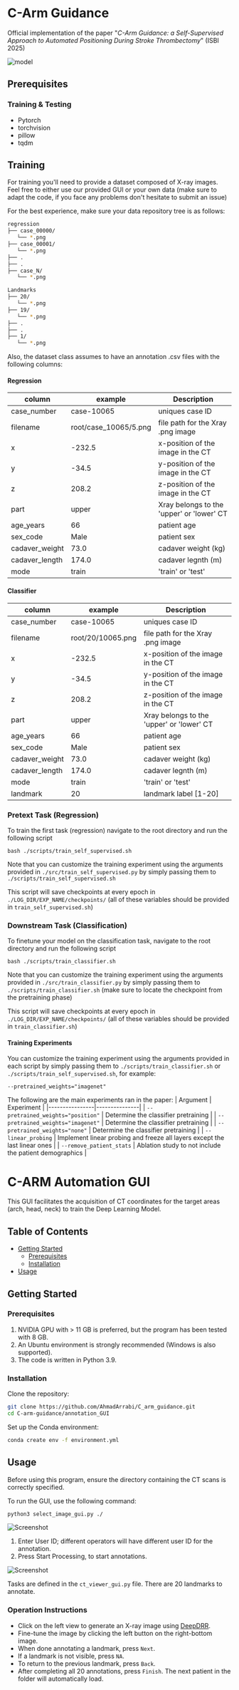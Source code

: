 # C-Arm Guidance
Official implementation of the paper "*C-Arm Guidance: a Self-Supervised Approach to Automated Positioning During Stroke Thrombectomy*" (ISBI 2025)

![model](assets/carm_arch.svg)

## Prerequisites
### Training & Testing
- Pytorch
- torchvision
- pillow
- tqdm
  
## Training
For training you'll need to provide a dataset composed of X-ray images. Feel free to either use our provided GUI or your own data (make sure to adapt the code, if you face any problems don't hesitate to submit an issue)

For the best experience, make sure your data repository tree is as follows:
```bash
regression
├── case_00000/
   └── *.png
├── case_00001/
   └── *.png
├── .
├── .
├── case_N/
   └── *.png
```
```bash
Landmarks
├── 20/
   └── *.png
├── 19/
   └── *.png
├── .
├── .
├── 1/
   └── *.png 
```
Also, the dataset class assumes to have an annotation .csv files with the following columns:
#### Regression
|   column      |      example          | Description                                |
|---------------|------------------------|------------------------------------------|
|case_number  |case-10065        | uniques case ID                            |
|filename    |root/case_10065/5.png | file path for the Xray .png image          |
|x        |-232.5           | x-position of the image in the CT          |
|y        |-34.5           | y-position of the image in the CT          |
|z        |208.2           | z-position of the image in the CT          |
|part      |upper           | Xray belongs to the 'upper' or 'lower' CT  |
|age_years   |66             | patient age                                |
|sex_code    |Male            | patient sex                                |
|cadaver_weight |73.0            | cadaver weight (kg)                        |
|cadaver_length |174.0            | cadaver legnth (m)                         |
|mode      |train            | 'train' or 'test'                          |
    
#### Classifier
|   column      |      example      | Description                                |
|---------------|-------------------|-----------------------------------------------|
|case_number  |case-10065    | uniques case ID                            |
|filename    |root/20/10065.png | file path for the Xray .png image          |
|x        |-232.5       | x-position of the image in the CT          |
|y        |-34.5       | y-position of the image in the CT          |
|z        |208.2       | z-position of the image in the CT          |
|part      |upper       | Xray belongs to the 'upper' or 'lower' CT  |
|age_years   |66         | patient age                                |
|sex_code    |Male        | patient sex                                |
|cadaver_weight |73.0        | cadaver weight (kg)                        |
|cadaver_length |174.0        | cadaver legnth (m)                         |
|mode      |train        | 'train' or 'test'                          |
|landmark    |20          | landmark label [1-20]                      |

### Pretext Task (Regression)
To train the first task (regression) navigate to the root directory and run the following script
```
bash ./scripts/train_self_supervised.sh
```
Note that you can customize the training experiment using the arguments provided in `./src/train_self_supervised.py` by simply passing them to `./scripts/train_self_supervised.sh`

This script will save checkpoints at every epoch in `./LOG_DIR/EXP_NAME/checkpoints/` (all of these variables should be provided in `train_self_supervised.sh`)

### Downstream Task (Classification)
To finetune your model on the classification task, navigate to the root directory and run the following script
```
bash ./scripts/train_classifier.sh
```
Note that you can customize the training experiment using the arguments provided in `./src/train_classifier.py` by simply passing them to `./scripts/train_classifier.sh` (make sure to locate the checkpoint from the pretraining phase)

This script will save checkpoints at every epoch in `./LOG_DIR/EXP_NAME/checkpoints/` (all of these variables should be provided in `train_classifier.sh`)

#### Training Experiments
You can customize the training experiment using the arguments provided in each script by simply passing them to `./scripts/train_classifier.sh` or `./scripts/train_self_supervised.sh`, for example:
```
--pretrained_weights="imagenet"
```
The following are the main experiments ran in the paper:
| Argument       | Experiment    |
|----------------|---------------|
| `--pretrained_weights="position"` | Determine the classifier pretraining |
| `--pretrained_weights="imagenet"` | Determine the classifier pretraining |
| `--pretrained_weights="none"` | Determine the classifier pretraining |
| `--linear_probing` | Implement linear probing and freeze all layers except the last linear ones |
| `--remove_patient_stats` | Ablation study to not include the patient demographics |

# C-ARM Automation GUI

This GUI facilitates the acquisition of CT coordinates for the target areas (arch, head, neck) to train the Deep Learning Model.

## Table of Contents

- [Getting Started](#getting-started)
  - [Prerequisites](#prerequisites)
  - [Installation](#installation)
- [Usage](#usage)

## Getting Started

### Prerequisites

1. NVIDIA GPU with > 11 GB is preferred, but the program has been tested with 8 GB.
2. An Ubuntu environment is strongly recommended (Windows is also supported).
3. The code is written in Python 3.9.

### Installation

Clone the repository:

```bash
git clone https://github.com/AhmadArrabi/C_arm_guidance.git
cd C-arm-guidance/annotation_GUI
```

Set up the Conda environment:

```bash
conda create env -f environment.yml
```

## Usage 

Before using this program, ensure the directory containing the CT scans is correctly specified.

To run the GUI, use the following command:

```bash
python3 select_image_gui.py ./
```

![Screenshot](annotation_GUI/img/guide1.png)

1. Enter User ID; different operators will have different user ID for the annotation.
2. Press Start Processing, to start annotations.

![Screenshot](annotation_GUI/img/guide2.png)

Tasks are defined in the `ct_viewer_gui.py` file. There are 20 landmarks to annotate.

### Operation Instructions

- Click on the left view to generate an X-ray image using <a href="https://github.com/arcadelab/deepdrr">DeepDRR</a>.
- Fine-tune the image by clicking the left button on the right-bottom image.
- When done annotating a landmark, press `Next`.
- If a landmark is not visible, press `NA`.
- To return to the previous landmark, press `Back`.
- After completing all 20 annotations, press `Finish`. The next patient in the folder will automatically load.


